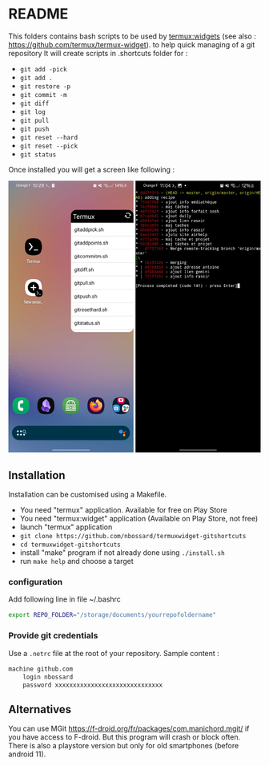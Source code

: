 # README

This folders contains bash scripts to be used
by [termux:widgets](https://play.google.com/store/apps/details?id=com.termux.widget)
(see also : <https://github.com/termux/termux-widget>).
to help quick managing of a git repository
It will create scripts in .shortcuts folder for :

- `git add -pick`
- `git add .`
- `git restore -p`
- `git commit -m`
- `git diff`
- `git log`
- `git pull`
- `git push`
- `git reset --hard`
- `git reset --pick`
- `git status`

Once installed you will get a screen like following :

<img src="widget_on_dashboard.jpeg" alt="The widget filled with scripts ready to be clicked" width="250px"/>
<img src="running_git_status.jpeg" alt="Sample screen when running git status" width="250px"/>


## Installation

Installation can be customised using a Makefile.

- You need "termux" application. Available for free on Play Store
- You need "termux:widget" application (Available on Play Store, not free)
- launch "termux" application
- `git clone https://github.com/nbossard/termuxwidget-gitshortcuts`
- `cd termuxwidget-gitshortcuts`
- install "make" program if not already done using `./install.sh`
- run `make help` and choose a target

### configuration

Add following line in file ~/.bashrc
```bash
export REPO_FOLDER="/storage/documents/yourrepofoldername"
```

### Provide git credentials

Use a `.netrc` file at the root of your repository.
Sample content :

```netrc
machine github.com
    login nbossard
    password xxxxxxxxxxxxxxxxxxxxxxxxxxxxxx
```

## Alternatives

You can use MGit <https://f-droid.org/fr/packages/com.manichord.mgit/> if you have access to F-droid.
But this program will crash or block often.
There is also a playstore version but only for old smartphones (before android 11).
